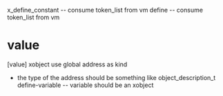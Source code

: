x_define_constant -- consume token_list from vm
define -- consume token_list from vm

# value

[value] xobject use global address as kind
- the type of the address should be something like object_description_t
define-variable -- variable should be an xobject

